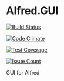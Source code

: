# Alfred.GUI

[![Build Status](https://travis-ci.org/mseknibilel/Alfred.GUI.svg?branch=master)](https://travis-ci.org/mseknibilel/Alfred.GUI)

[![Code Climate](https://codeclimate.com/github/mseknibilel/Alfred.GUI/badges/gpa.svg)](https://codeclimate.com/github/mseknibilel/Alfred.GUI)

[![Test Coverage](https://codeclimate.com/github/mseknibilel/Alfred.GUI/badges/coverage.svg)](https://codeclimate.com/github/mseknibilel/Alfred.GUI/coverage)

[![Issue Count](https://codeclimate.com/github/mseknibilel/Alfred.GUI/badges/issue_count.svg)](https://codeclimate.com/github/mseknibilel/Alfred.GUI)

GUI for Alfred

